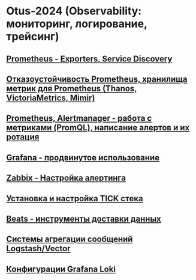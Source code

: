 # Otus-2024 (Observability: мониторинг, логирование, трейсинг)
## [Prometheus - Exporters, Service Discovery](GAP-1)
## [Отказоустойчивость Prometheus, хранилища метрик для Prometheus (Thanos, VictoriaMetrics, Mimir)](GAP-2)
## [Prometheus, Alertmanager - работа с метриками (PromQL), написание алертов и их ротация ](GAP-3)
## [Grafana - продвинутое использование](GAP-4)
## [Zabbix - Настройка алертинга](GAP-5)
## [Установка и настройка TICK стека](TICK-1)
## [Beats - инструменты доставки данных](ELK-1)
## [Системы агрегации сообщений Logstash/Vector](ELK-2)
## [Конфигурации Grafana Loki](GL)
